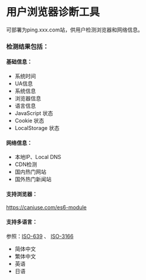 # 用户浏览器诊断工具

可部署为ping.xxx.com站，供用户检测浏览器和网络信息。

### 检测结果包括：

#### 基础信息：

- 系统时间
- UA信息
- 系统信息
- 浏览器信息
- 语言信息
- JavaScript 状态
- Cookie 状态
- LocalStorage 状态

#### 网络信息：

- 本地IP、Local DNS
- CDN检测
- 国内热门网站
- 国外热门新闻站

#### 支持浏览器：

https://caniuse.com/es6-module

#### 支持多语言：

参照：[ISO-639](https://www.iso.org/iso-639-language-codes.html) 、
[ISO-3166](https://www.iso.org/iso-3166-country-codes.html)

- 简体中文
- 繁体中文
- 英语
- 日语

